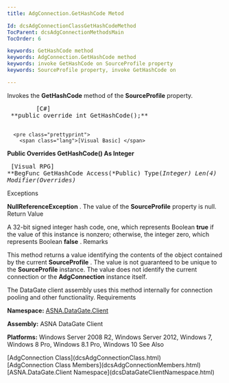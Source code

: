 ```yaml
---
title: AdgConnection.GetHashCode Metod

Id: dcsAdgConnectionClassGetHashCodeMethod
TocParent: dcsAdgConnectionMethodsMain
TocOrder: 6

keywords: GetHashCode method
keywords: AdgConnection.GetHashCode method
keywords: invoke GetHashCode on SourceProfile property
keywords: SourceProfile property, invoke GetHashCode on

---
```


Invokes the <span> **GetHashCode** </span> method of the <span> **SourceProfile** </span> property.
<pre class="prettyprint">
        <span class="lang">[C#]</span>
 **public override int GetHashCode();** 
      </pre>
      <pre class="prettyprint">
        <span class="lang">[Visual Basic] </span>
 **Public Overrides GetHashCode() As Integer** 
      </pre>
      <pre class="prettyprint">
        <span class="lang">[Visual RPG]</span>
 **BegFunc GetHashCode Access(*Public) Type(*Integer) Len(4) Modifier(*Overrides)** 
      </pre>

Exceptions

**NullReferenceException** . The value of the <span> **SourceProfile** </span> property is null. 
Return Value

A 32-bit signed integer hash code, one, which represents Boolean **true** if the value of this instance is nonzero; otherwise, the integer zero, which represents Boolean **false** . 
Remarks

This method returns a value identifying the contents of the object contained by the current <span> **SourceProfile** </span>. The value is not guaranteed to be unique to the <span> **SourceProfile** </span> instance. The value does not identify the current connection or the **AdgConnection** instance itself.

The DataGate client assembly uses this method internally for connection pooling and other functionality.
Requirements

**Namespace:** [ASNA.DataGate.Client](dcsDataGateClientNamespace.html) 

**Assembly:** ASNA DataGate Client

**Platforms:** Windows Server 2008 R2, Windows Server 2012, Windows 7, Windows 8 Pro, Windows 8.1 Pro, Windows 10
See Also

<dl />
      [AdgConnection Class](dcsAdgConnectionClass.html)
      <br />
      [AdgConnection Class Members](dcsAdgConnectionMembers.html)
      <br />
      [ASNA.DataGate.Client Namespace](dcsDataGateClientNamespace.html)
      <br />

